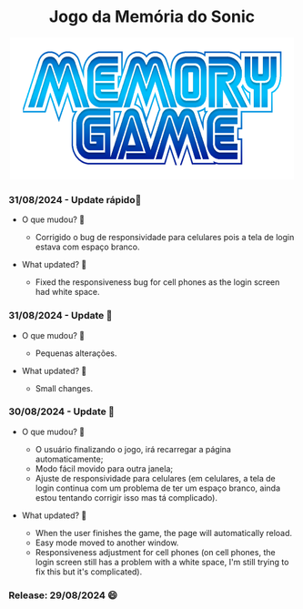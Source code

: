 <h1 align="center"> Jogo da Memória do Sonic </h1>

<p align="center"><img src="images/logo.png" alt="Image" height="250" width="500"/></p>

### 31/08/2024 - Update rápido🔨

- O que mudou? 🤔
  - Corrigido o bug de responsividade para celulares pois a tela de login estava com espaço branco.

- What updated? 🤔
  - Fixed the responsiveness bug for cell phones as the login screen had white space.

### 31/08/2024 - Update 🔨

- O que mudou? 🤔
  - Pequenas alterações.

- What updated? 🤔
  - Small changes.

### 30/08/2024 - Update 🔨

- O que mudou? 🤔
  - O usuário finalizando o jogo, irá recarregar a página automaticamente;
  - Modo fácil movido para outra janela;
  - Ajuste de responsividade para celulares (em celulares, a tela de login continua com um problema de ter um espaço branco, ainda estou tentando corrigir isso mas tá complicado).

- What updated? 🤔
  - When the user finishes the game, the page will automatically reload.
  - Easy mode moved to another window.
  - Responsiveness adjustment for cell phones (on cell phones, the login screen still has a problem with a white space, I'm still trying to fix this but it's complicated).

### Release: 29/08/2024 😄
